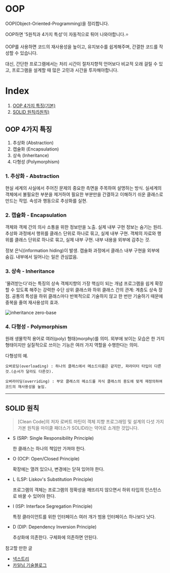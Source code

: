 # OOP

OOP(Object-Oriented-Programming)을 정리합니다.

OOP하면 '5원칙과 4가지 특성'이 자동적으로 튀어 나와야합니다.:star:

OOP를 사용하면 코드의 재사용성을 높이고, 유지보수를 쉽게해주며, 간결한 코드를 작성할 수 있습니다.

대신, 간단한 프로그램에서는 처리 시간이 절차지향적 언어보다 비교적 오래 걸릴 수 있고, 프로그램을 설계할 때 많은 고민과 시간을 투자해야합니다.

# Index
1. [OOP 4가지 특징(기본)](#oop-4가지-특징)
2. [SOLID 원칙(5원칙)](#solid-원칙)

## OOP 4가지 특징
1. 추상화 (Abstraction)
2. 캡슐화 (Encapsulation)
3. 상속 (Inheritance)
4. 다형성 (Polymorphism)

### 1. 추상화 - Abstraction
 현실 세계의 사실에서 주어진 문제의 중요한 측면을 주목하여 설명하는 방식.
실세계의 객체에서 불필요한 부분을 제거하여 필요한 부분만을 간결하고 이해하기 쉬운 클래스로 만드는 작업.
속성과 행동으로 추상화를 실현.

### 2. 캡슐화 - Encapsulation
 객체와 객체 간의 의사 소통을 위한 정보만을 노출. 실제 내부 구현 정보는 숨기는 원리.
추상화 과정에서 행위를 클래스 단위로 하나로 묶고, 실제 내부 구현. 객체의 자료와 행위를 클래스 단위로 하나로 묶고, 실제 내부 구현. 내부 내용을 외부에 감추는 것.

 정보 은닉(information hiding)이 발생. 캡슐화 과정에서 클래스 내부 구현을 외부에 숨김.
내부에서 일어나는 일은 관심없음.

### 3. 상속 - Inheritance
 '물려받는다'라는 특징의 상속
객체지향의 가장 핵심이 되는 개념
프로그램을 쉽게 확장할 수 있도록 해주는 강력한 수단
상위 클래스와 하위 클래스 간의 관계: 계층도
상속 장점. 공통의 특성을 하위 클래스마다 반복적으로 기술하지 않고 한 번만 기술하기 때문에 중복을 줄여 재사용성의 효과.

<image src="./image/inheritance.png" alt="inheritance zero-base">

### 4. 다형성 - Polymorphism
 원래 생물학적 용어로 여러(poly) 형태(morphy)를 의미.
외부에 보이는 모습은 한 가지 형태이지만 실질적으로 쓰이는 기능은 여러 가지 역할을 수행한다는 의미.


다형성의 예. 

    오버로딩(overloading) : 하나의 클래스에서 메소드이름은 같지만, 파라미터 타입이 다른 것.(순서가 달라도 다른것).
    
    오버라이딩(overriding) : 부모 클래스의 메소드를 자식 클래스의 용도에 맞게 재정의하여 코드의 재사용성을 높임.

---

## SOLID 원칙
> [Clean Code]의 저자 로버트 마틴이 객체 지향 프로그래밍 및 설계의 다섯 가지 가본 원칙을 마이클 패더스가 SOLID라는 약어로 소개한 것입니다.

- S (SRP: Single Responsibility Principle)
  
  한 클래스는 하나의 책임만 가져야 한다.

- O (OCP: Open/Closed Principle)
  
  확장에는 열려 있으나, 변경에는 닫혀 있어야 한다.

- L (LSP: Liskov's Substitution Principle)
  
  프로그램의 객체는 프로그램의 정확성을 깨뜨리지 않으면서 하위 타입의 인스턴스로 바꿀 수 있어야 한다.

- I (ISP: Interface Segregation Principle)
  
  특정 클라이언트를 위한 인터페이스 여러 개가 범용 인터페이스 하나보다 낫다.

- D (DIP: Dependency Inversion Principle)
  
  추상화에 의존한다. 구체화에 의존하면 안된다.


참고할 만한 글
- [넥스트리](https://www.nextree.co.kr/p6960/)
- [카일님 기술블로그](https://velog.io/@kyle/%EA%B0%9D%EC%B2%B4%EC%A7%80%ED%96%A5-SOLID-%EC%9B%90%EC%B9%99-%EC%9D%B4%EB%9E%80)
